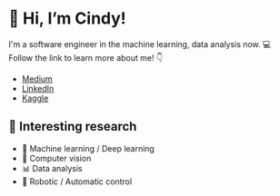 # 👋 Hi, I’m Cindy! 
I'm a software engineer in the machine learning, data analysis now. :computer: \
Follow the link to learn more about me! :point_down:
- [Medium](https://cde566.medium.com/)
- [LinkedIn](https://www.linkedin.com/in/yung-shin-cindy-chen)
- [Kaggle](https://www.kaggle.com/cde566)

## :book: Interesting research
- :brain: Machine learning / Deep learning
- :eyes: Computer vision
- :bar_chart: Data analysis
- :robot: Robotic / Automatic control
